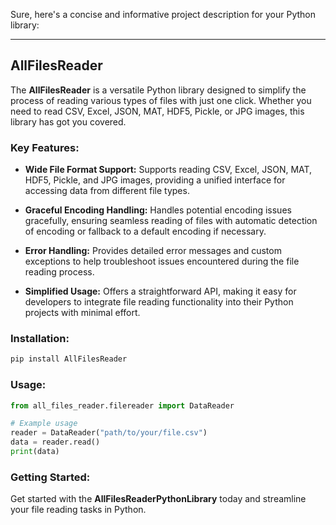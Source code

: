 Sure, here's a concise and informative project description for your Python library:

---

## AllFilesReader

The **AllFilesReader** is a versatile Python library designed to simplify the process of reading various types of files with just one click. Whether you need to read CSV, Excel, JSON, MAT, HDF5, Pickle, or JPG images, this library has got you covered.

### Key Features:

- **Wide File Format Support:** Supports reading CSV, Excel, JSON, MAT, HDF5, Pickle, and JPG images, providing a unified interface for accessing data from different file types.
  
- **Graceful Encoding Handling:** Handles potential encoding issues gracefully, ensuring seamless reading of files with automatic detection of encoding or fallback to a default encoding if necessary.
  
- **Error Handling:** Provides detailed error messages and custom exceptions to help troubleshoot issues encountered during the file reading process.
  
- **Simplified Usage:** Offers a straightforward API, making it easy for developers to integrate file reading functionality into their Python projects with minimal effort.

### Installation:

```bash
pip install AllFilesReader
```

### Usage:

```python
from all_files_reader.filereader import DataReader

# Example usage
reader = DataReader("path/to/your/file.csv")
data = reader.read()
print(data)
```

### Getting Started:

Get started with the **AllFilesReaderPythonLibrary** today and streamline your file reading tasks in Python.


